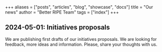 +++
aliases = ["posts", "articles", "blog", "showcase", "docs"]
title = "Our news"
author = "Better RIPE Team"
tags = ["index"]
+++

## 2024-05-01: Initiatives proposals

We are publishing first drafts of our initiatives proposals. We are looking for feedback, more ideas and information. Please, share your thoughts with us.
